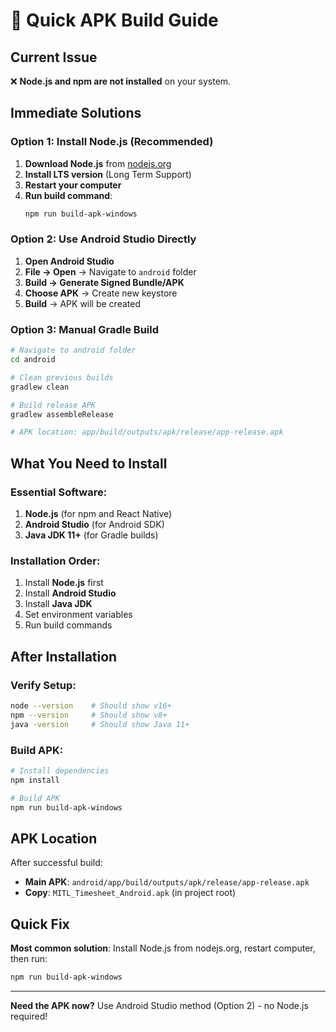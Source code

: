 # 🚀 Quick APK Build Guide

## Current Issue
❌ **Node.js and npm are not installed** on your system.

## Immediate Solutions

### Option 1: Install Node.js (Recommended)
1. **Download Node.js** from [nodejs.org](https://nodejs.org/)
2. **Install LTS version** (Long Term Support)
3. **Restart your computer**
4. **Run build command**:
   ```bash
   npm run build-apk-windows
   ```

### Option 2: Use Android Studio Directly
1. **Open Android Studio**
2. **File → Open** → Navigate to `android` folder
3. **Build → Generate Signed Bundle/APK**
4. **Choose APK** → Create new keystore
5. **Build** → APK will be created

### Option 3: Manual Gradle Build
```bash
# Navigate to android folder
cd android

# Clean previous builds
gradlew clean

# Build release APK
gradlew assembleRelease

# APK location: app/build/outputs/apk/release/app-release.apk
```

## What You Need to Install

### Essential Software:
1. **Node.js** (for npm and React Native)
2. **Android Studio** (for Android SDK)
3. **Java JDK 11+** (for Gradle builds)

### Installation Order:
1. Install **Node.js** first
2. Install **Android Studio**
3. Install **Java JDK**
4. Set environment variables
5. Run build commands

## After Installation

### Verify Setup:
```bash
node --version    # Should show v16+
npm --version     # Should show v8+
java -version     # Should show Java 11+
```

### Build APK:
```bash
# Install dependencies
npm install

# Build APK
npm run build-apk-windows
```

## APK Location
After successful build:
- **Main APK**: `android/app/build/outputs/apk/release/app-release.apk`
- **Copy**: `MITL_Timesheet_Android.apk` (in project root)

## Quick Fix
**Most common solution**: Install Node.js from nodejs.org, restart computer, then run:
```bash
npm run build-apk-windows
```

---
**Need the APK now?** Use Android Studio method (Option 2) - no Node.js required!


